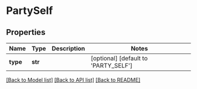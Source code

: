 # PartySelf

## Properties
Name | Type | Description | Notes
------------ | ------------- | ------------- | -------------
**type** | **str** |  | [optional] [default to 'PARTY_SELF']

[[Back to Model list]](../README.md#documentation-for-models) [[Back to API list]](../README.md#documentation-for-api-endpoints) [[Back to README]](../README.md)


